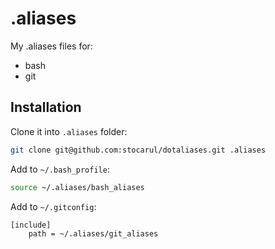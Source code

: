 .aliases
========

My .aliases files for:
 - bash
 - git

## Installation

Clone it into `.aliases` folder:
```bash
git clone git@github.com:stocarul/dotaliases.git .aliases
```

Add to `~/.bash_profile`:
```bash
source ~/.aliases/bash_aliases
```

Add to `~/.gitconfig`:
```bash
[include]
    path = ~/.aliases/git_aliases
```
